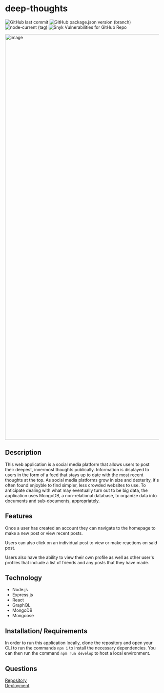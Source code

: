 # deep-thoughts  
![GitHub last commit](https://img.shields.io/github/last-commit/nicolalenee/deep-thoughts?style=plastic)
![GitHub package.json version (branch)](https://img.shields.io/github/package-json/v/nicolalenee/deep-thoughts/main?style=plastic)
![node-current (tag)](https://img.shields.io/node/v/mongodb/latest?style=plastic)
![Snyk Vulnerabilities for GitHub Repo](https://img.shields.io/snyk/vulnerabilities/github/nicolalenee/deep-thoughts?style=plastic)

<img width="1326" alt="image" src="https://user-images.githubusercontent.com/86696492/197855124-6056faf1-d14b-4380-ba35-98ff1a160d7c.png">



## Description
This web application is a social media platform that allows users to post their deepest, innermost thoughts publically. Information is displayed to users in the form of a feed that stays up to date with the most recent thoughts at the top. As social media platforms grow in size and dexterity, it's often found enjoyble to find simpler, less crowded websites to use. To anticipate dealing with what may eventually turn out to be big data, the application uses MongoDB, a non-relational database, to organize data into documents and sub-documents, appropriately.

## Features
Once a user has created an account they can navigate to the homepage to make a new post or view recent posts. 

Users can also click on an individual post to view or make reactions on said post.

Users also have the ability to view their own profile as well as other user's profiles that include a list of friends and any posts that they have made. 



## Technology
* Node.js
* Express.js
* React
* GraphQL
* MongoDB
* Mongoose

## Installation/ Requirements
In order to run this application locally, clone the repository and open your CLI to run the commands `npm i` to install the necessary dependencies. You can then run the command `npm run develop` to host a local environment. 

## Questions
[Repository](https://github.com/nicolalenee/deep-thoughts)  
[Deployment](https://deep-thoughts-api.onrender.com/)
